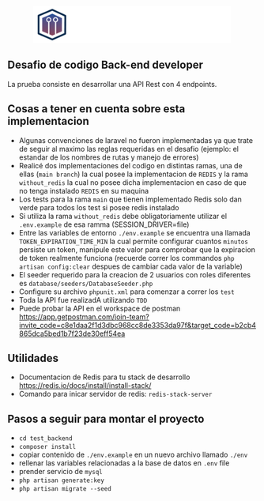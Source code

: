 <p align="center"><a href="https://www.linkedin.com/company/monoma-technology/" target="_blank"><img src="./public/logo-white.png" width="400" alt="Laravel Logo"></a></p>


## Desafio de codigo Back-end developer

La prueba consiste en desarrollar una API Rest con 4 endpoints.

## Cosas a tener en cuenta sobre esta implementacion
- Algunas convenciones de laravel no fueron implementadas ya que trate de seguir al maximo las reglas requeridas en el desafio (ejemplo: el estandar de los nombres de rutas y manejo de errores)
- Realicé dos implementaciones del codigo en distintas ramas, una de ellas (`main branch`) la cual posee la implementacion de `REDIS` y la rama `without_redis` la cual no posee dicha implementacion en caso de que no tenga instalado `REDIS` en su maquina
- Los tests para la rama `main` que tienen implementado Redis solo dan verde para todos los test si posee redis instalado
- Si utiliza la rama `without_redis` debe obligatoriamente utilizar el `.env.example` de esa ramma (SESSION_DRIVER=file)
- Entre las variables de entorno `./env.example` se encuentra una llamada `TOKEN_EXPIRATION_TIME_MIN` la cual permite configurar cuantos `minutos` persiste un token, manipule este valor para comprobar que la expiracion de token realmente funciona (recuerde correr los commandos `php artisan config:clear` despues de cambiar cada valor de la variable)
- El seeder requerido para la creacion de 2 usuarios con roles diferentes es `database/seeders/DatabaseSeeder.php`
- Configure su archivo `phpunit.xml` para comenzar a correr los `test`
- Toda la API fue realizadA utilizando `TDD`
- Puede probar la API en el workspace de postman https://app.getpostman.com/join-team?invite_code=c8e1daa2f1d3dbc968cc8de3353da97f&target_code=b2cb4865dca5bed1b7f23de30eff54ea

## Utilidades

- Documentacion de Redis para tu stack de desarrollo https://redis.io/docs/install/install-stack/
- Comando para inicar servidor de redis: `redis-stack-server`

## Pasos a seguir para montar el proyecto

- `cd test_backend`
- `composer install`
- copiar contenido de `./env.example` en un nuevo archivo llamado `./env`
- rellenar las variables relacionadas a la base de datos en `.env` file
- prender servicio de `mysql`
- `php artisan generate:key`
- `php artisan migrate --seed`



